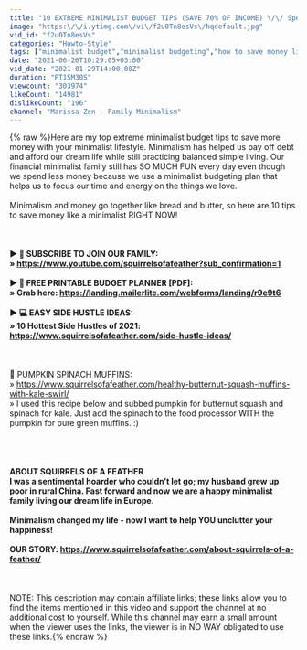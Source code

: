 ```yaml
---
title: "10 EXTREME MINIMALIST BUDGET TIPS (SAVE 70% OF INCOME) \/\/ Spend Less 💸 FINANCIAL MINIMALIST FAMILY"
image: "https:\/\/i.ytimg.com\/vi\/f2u0Tn8esVs\/hqdefault.jpg"
vid_id: "f2u0Tn8esVs"
categories: "Howto-Style"
tags: ["minimalist budget","minimalist budgeting","how to save money like a minimalist"]
date: "2021-06-26T10:29:05+03:00"
vid_date: "2021-01-29T14:00:08Z"
duration: "PT15M30S"
viewcount: "303974"
likeCount: "14981"
dislikeCount: "196"
channel: "Marissa Zen - Family Minimalism"
---
```

{% raw %}Here are my top extreme minimalist budget tips to save more money with your minimalist lifestyle. Minimalism has helped us pay off debt and afford our dream life while still practicing balanced simple living. Our financial minimalist family still has SO MUCH FUN every day even though we spend less money because we use a minimalist budgeting plan that helps us to focus our time and energy on the things we love. <br /><br />Minimalism and money go together like bread and butter, so here are 10 tips to save money like a minimalist RIGHT NOW!<br /><br />__________<br /><br />► 🌟 SUBSCRIBE TO JOIN OUR FAMILY: <br />   » <a rel="nofollow" target="blank" href="https://www.youtube.com/squirrelsofafeather?sub_confirmation=1">https://www.youtube.com/squirrelsofafeather?sub_confirmation=1</a><br /><br />► 🌱 FREE PRINTABLE BUDGET PLANNER [PDF]:<br />   » Grab here: <a rel="nofollow" target="blank" href="https://landing.mailerlite.com/webforms/landing/r9e9t6">https://landing.mailerlite.com/webforms/landing/r9e9t6</a><br /><br />► 💻 EASY SIDE HUSTLE IDEAS:<br />   » 10 Hottest Side Hustles of 2021: <a rel="nofollow" target="blank" href="https://www.squirrelsofafeather.com/side-hustle-ideas/">https://www.squirrelsofafeather.com/side-hustle-ideas/</a><br /><br />__________<br /><br />🎃 PUMPKIN SPINACH MUFFINS:<br />   » <a rel="nofollow" target="blank" href="https://www.squirrelsofafeather.com/healthy-butternut-squash-muffins-with-kale-swirl/">https://www.squirrelsofafeather.com/healthy-butternut-squash-muffins-with-kale-swirl/</a><br />   » I used this recipe below and subbed pumpkin for butternut squash and spinach for kale. Just add the spinach to the food processor WITH the pumpkin for pure green muffins. :)<br /><br />__________<br /><br /><br />ABOUT SQUIRRELS OF A FEATHER<br />I was a sentimental hoarder who couldn’t let go; my husband grew up poor in rural China. Fast forward and now we are a happy minimalist family living our dream life in Europe. <br /><br />Minimalism changed my life - now I want to help YOU unclutter your happiness!<br /><br />OUR STORY: <a rel="nofollow" target="blank" href="https://www.squirrelsofafeather.com/about-squirrels-of-a-feather/">https://www.squirrelsofafeather.com/about-squirrels-of-a-feather/</a><br /><br />__________<br /><br />NOTE: This description may contain affiliate links; these links allow you to find the items mentioned in this video and support the channel at no additional cost to yourself. While this channel may earn a small amount when the viewer uses the links, the viewer is in NO WAY obligated to use these links.{% endraw %}
